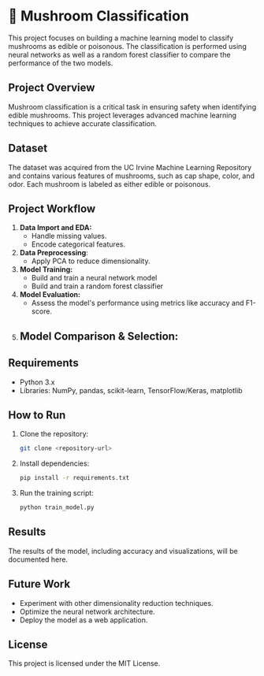 # 🍄 Mushroom Classification

This project focuses on building a machine learning model to classify mushrooms as edible or poisonous. The classification is performed using neural networks as well as a random forest classifier to compare the performance of the two models.

## Project Overview

Mushroom classification is a critical task in ensuring safety when identifying edible mushrooms. This project leverages advanced machine learning techniques to achieve accurate classification.

## Dataset

The dataset was acquired from the UC Irvine Machine Learning Repository and contains various features of mushrooms, such as cap shape, color, and odor. Each mushroom is labeled as either edible or poisonous.

## Project Workflow

1. **Data Import and EDA:**
    - Handle missing values.
    - Encode categorical features.
2. **Data Preprocessing**:
    - Apply PCA to reduce dimensionality.
3. **Model Training:**
    - Build and train a neural network model
    - Build and train a random forest classifier 
4. **Model Evaluation:**
    - Assess the model's performance using metrics like accuracy and F1-score.
5. **Model Comparison & Selection:**
    - 


## Requirements

- Python 3.x
- Libraries: NumPy, pandas, scikit-learn, TensorFlow/Keras, matplotlib

## How to Run

1. Clone the repository:
    ```bash
    git clone <repository-url>
    ```
2. Install dependencies:
    ```bash
    pip install -r requirements.txt
    ```
3. Run the training script:
    ```bash
    python train_model.py
    ```

## Results

The results of the model, including accuracy and visualizations, will be documented here.

## Future Work

- Experiment with other dimensionality reduction techniques.
- Optimize the neural network architecture.
- Deploy the model as a web application.

## License

This project is licensed under the MIT License.
